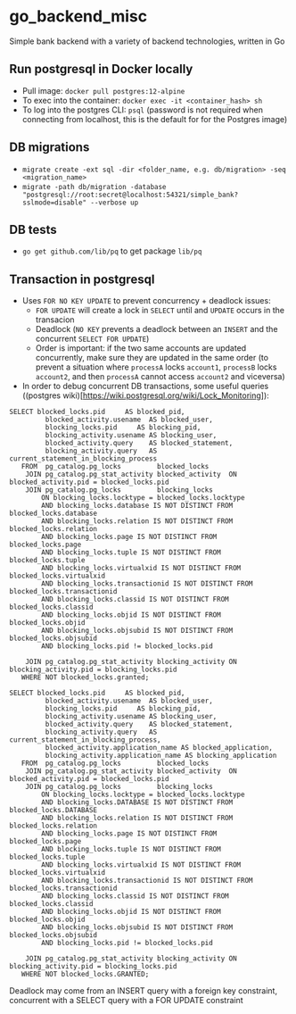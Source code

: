 # go_backend_misc
Simple bank backend with a variety of backend technologies, written in Go 


## Run postgresql in Docker locally

- Pull image: `docker pull postgres:12-alpine`
- To exec into the container: `docker exec -it <container_hash> sh`
- To log into the postgres CLI: `psql` (password is not required when connecting from localhost, this is the default for for the Postgres image)

## DB migrations

- `migrate create -ext sql -dir <folder_name, e.g. db/migration> -seq <migration_name>`
- `migrate -path db/migration -database "postgresql://root:secret@localhost:54321/simple_bank?sslmode=disable" --verbose up`

## DB tests
- `go get github.com/lib/pq` to get package `lib/pq`

## Transaction in postgresql
- Uses `FOR NO KEY UPDATE` to prevent concurrency + deadlock issues:
    - `FOR UPDATE` will create a lock in `SELECT` until and `UPDATE` occurs in the transacion
    - Deadlock (`NO KEY` prevents a deadlock between an `INSERT` and the concurrent `SELECT FOR UPDATE`)
    - Order is important: if the two same accounts are updated concurrently, make sure they are updated in the same order (to prevent a situation where `processA` locks `account1`, `processB` locks `account2`, and then `processA` cannot access `account2` and viceversa)
- In order to debug concurrent DB transactions, some useful queries ((postgres wiki)[https://wiki.postgresql.org/wiki/Lock_Monitoring]):
```
SELECT blocked_locks.pid     AS blocked_pid,
         blocked_activity.usename  AS blocked_user,
         blocking_locks.pid     AS blocking_pid,
         blocking_activity.usename AS blocking_user,
         blocked_activity.query    AS blocked_statement,
         blocking_activity.query   AS current_statement_in_blocking_process
   FROM  pg_catalog.pg_locks         blocked_locks
    JOIN pg_catalog.pg_stat_activity blocked_activity  ON blocked_activity.pid = blocked_locks.pid
    JOIN pg_catalog.pg_locks         blocking_locks 
        ON blocking_locks.locktype = blocked_locks.locktype
        AND blocking_locks.database IS NOT DISTINCT FROM blocked_locks.database
        AND blocking_locks.relation IS NOT DISTINCT FROM blocked_locks.relation
        AND blocking_locks.page IS NOT DISTINCT FROM blocked_locks.page
        AND blocking_locks.tuple IS NOT DISTINCT FROM blocked_locks.tuple
        AND blocking_locks.virtualxid IS NOT DISTINCT FROM blocked_locks.virtualxid
        AND blocking_locks.transactionid IS NOT DISTINCT FROM blocked_locks.transactionid
        AND blocking_locks.classid IS NOT DISTINCT FROM blocked_locks.classid
        AND blocking_locks.objid IS NOT DISTINCT FROM blocked_locks.objid
        AND blocking_locks.objsubid IS NOT DISTINCT FROM blocked_locks.objsubid
        AND blocking_locks.pid != blocked_locks.pid

    JOIN pg_catalog.pg_stat_activity blocking_activity ON blocking_activity.pid = blocking_locks.pid
   WHERE NOT blocked_locks.granted;
```

```
SELECT blocked_locks.pid     AS blocked_pid,
         blocked_activity.usename  AS blocked_user,
         blocking_locks.pid     AS blocking_pid,
         blocking_activity.usename AS blocking_user,
         blocked_activity.query    AS blocked_statement,
         blocking_activity.query   AS current_statement_in_blocking_process,
         blocked_activity.application_name AS blocked_application,
         blocking_activity.application_name AS blocking_application
   FROM  pg_catalog.pg_locks         blocked_locks
    JOIN pg_catalog.pg_stat_activity blocked_activity  ON blocked_activity.pid = blocked_locks.pid
    JOIN pg_catalog.pg_locks         blocking_locks 
        ON blocking_locks.locktype = blocked_locks.locktype
        AND blocking_locks.DATABASE IS NOT DISTINCT FROM blocked_locks.DATABASE
        AND blocking_locks.relation IS NOT DISTINCT FROM blocked_locks.relation
        AND blocking_locks.page IS NOT DISTINCT FROM blocked_locks.page
        AND blocking_locks.tuple IS NOT DISTINCT FROM blocked_locks.tuple
        AND blocking_locks.virtualxid IS NOT DISTINCT FROM blocked_locks.virtualxid
        AND blocking_locks.transactionid IS NOT DISTINCT FROM blocked_locks.transactionid
        AND blocking_locks.classid IS NOT DISTINCT FROM blocked_locks.classid
        AND blocking_locks.objid IS NOT DISTINCT FROM blocked_locks.objid
        AND blocking_locks.objsubid IS NOT DISTINCT FROM blocked_locks.objsubid
        AND blocking_locks.pid != blocked_locks.pid
 
    JOIN pg_catalog.pg_stat_activity blocking_activity ON blocking_activity.pid = blocking_locks.pid
   WHERE NOT blocked_locks.GRANTED;
```

Deadlock may come from an INSERT query with a foreign key constraint, concurrent with a SELECT query with a FOR UPDATE constraint
